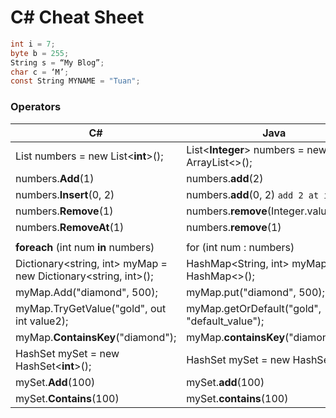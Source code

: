 # C# Cheat Sheet
```C#
int i = 7;
byte b = 255;
String s = “My Blog”;
char c = ‘M’;
const String MYNAME = "Tuan";
```
### Operators 
| C# | Java | 
| ------- | -------------|
| List<int> numbers = new List<__int__>();| List<__Integer__> numbers = new ArrayList<>(); | 
| numbers.__Add__(1)     | numbers.__add__(2)  | 
  | numbers.__Insert__(0, 2)     | numbers.__add__(0, 2) ```add 2 at index 0``` | 
| numbers.__Remove__(1)| numbers.__remove__(Integer.valueOf(1)) | 
| numbers.__RemoveAt__(1)| numbers.__remove__(1) |  
|   |   |
| __foreach__ (int num __in__ numbers) |  for (int num : numbers) |
| Dictionary<string, int> myMap = new Dictionary<string, int>();  |  HashMap<String, int> myMap = new HashMap<>(); |
| myMap.Add("diamond", 500);  | myMap.put("diamond", 500);  |
| myMap.TryGetValue("gold", out int value2);  |  myMap.getOrDefault("gold", "default_value");  |
| myMap.__ContainsKey__("diamond");  | myMap.__containsKey__("diamond"); |
|  HashSet<int> mySet = new HashSet<__int__>();  | HashSet<int> mySet = new HashSet<>();  |
| mySet.__Add__(100)  | mySet.__add__(100)  |
| mySet.__Contains__(100)  | mySet.__contains__(100)  |

